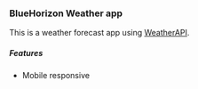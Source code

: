 ### BlueHorizon Weather app

This is a weather forecast app using [WeatherAPI](https://www.weatherapi.com/).


##### Features
- Mobile responsive
